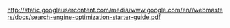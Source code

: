 http://static.googleusercontent.com/media/www.google.com/en//webmasters/docs/search-engine-optimization-starter-guide.pdf
